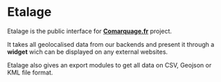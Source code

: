 # Etalage #

Etalage is the public interface for [**Comarquage.fr**](www.comarquage.fr) project.

It takes all geolocalised data from our backends and present it through a **widget** wich can be displayed on any
external websites.

Etalage also gives an export modules to get all data on CSV, Geojson or KML file format.
